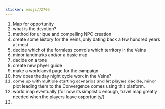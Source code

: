 ```yaml
---
sticker: emoji//2705
---
```


1. Map for opportunity
2. what is the devotion?
3. method for unique and compelling NPC creation 
4. create some history for the Veins, only dating back a few hundred years at most 
5. decide which of the formless controls which territory in the Veins 
6. minor landmarks and/or a basic map 
7. decide on a tone 
8. create new player guide 
9. make a world anvil page for the campaign 
10. how does the day night cycle work in the Veins?
11. come up with multiple starting scenarios and let players decide, minor plot leading them to the Convergence comes using this platform. 
12. world map eventually (for now its simplistic enough, travel map greatly needed when the players leave opportunity/)
13. 